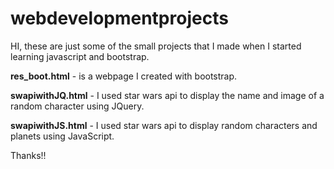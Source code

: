 # webdevelopmentprojects

HI, these are just some of the small projects that I made when I started learning javascript and bootstrap.

**res_boot.html** - is a webpage I created with bootstrap.

**swapiwithJQ.html** - I used star wars api to display the name and image of a random character using JQuery.

**swapiwithJS.html** - I used star wars api to display random characters and planets using JavaScript.



Thanks!!
